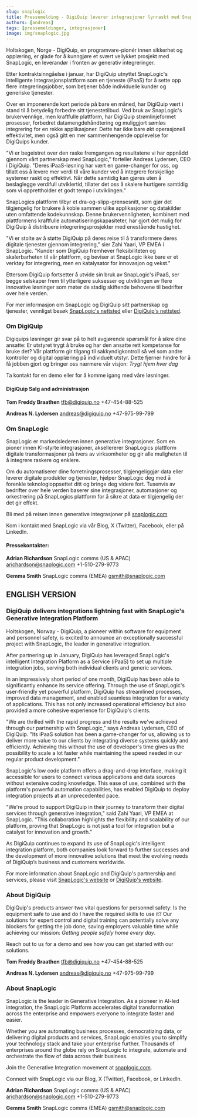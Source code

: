 ```yaml
---
slug: snaplogic
title: Pressemelding - DigiQuip leverer integrasjoner lynraskt med SnapLogics generative integrasjonsplattform
authors: [andreas]
tags: [pressemeldinger, integrasjoner]
image: img/snaplogic.jpg
---
```


Holtskogen, Norge - DigiQuip, en programvare-pionér innen sikkerhet og opplæring, er glade for å kunngjøre et svært vellykket prosjekt med SnapLogic, en leverandør i fronten av generativ integreringer.

<!-- truncate -->

Etter kontraktsinngåelse i januar, har DigiQuip utnyttet SnapLogic's intelligente Integrasjonsplattform som en tjeneste (iPaaS) for å sette opp flere integreringsjobber, som betjener både individuelle kunder og generiske tjenester.

Over en imponerende kort periode på bare en måned, har DigiQuip vært i stand til å betydelig forbedre sitt tjenestetilbud. Ved bruk av SnapLogic's brukervennlige, men kraftfulle plattform, har DigiQuip strømlinjeformet prosesser, forbedret datamengdehåndtering og muliggjort sømløs integrering for en rekke applikasjoner. Dette har ikke bare økt operasjonell effektivitet, men også gitt en mer sammenhengende opplevelse for DigiQuips kunder.

"Vi er begeistret over den raske fremgangen og resultatene vi har oppnådd gjennom vårt partnerskap med SnapLogic," forteller Andreas Lydersen, CEO i DigiQuip. "Deres iPaaS-løsning har vært en game-changer for oss, og tillatt oss å levere mer verdi til våre kunder ved å integrere forskjellige systemer raskt og effektivt. Når dette samtidig kan gjøres uten å beslaglegge verdifull utviklertid, tillater det oss å skalere hurtigere samtidig som vi opprettholder et godt tempo i utviklingen."

SnapLogics plattform tilbyr et dra-og-slipp-grensesnitt, som gjør det tilgjengelig for brukere å koble sammen ulike applikasjoner og datakilder uten omfattende kodekunnskap. Denne brukervennligheten, kombinert med plattformens kraftfulle automatiseringskapasiteter, har gjort det mulig for DigiQuip å distribuere integreringsprosjekter med enestående hastighet.

"Vi er stolte av å støtte DigiQuip på deres reise til å transformere deres digitale tjenester gjennom integrering," sier Zahi Yaari, VP EMEA i SnapLogic. "Kunder som DigiQuip fremhever fleksibiliteten og skalerbarheten til vår plattform, og beviser at SnapLogic ikke bare er et verktøy for integrering, men en katalysator for innovasjon og vekst."

Ettersom DigiQuip fortsetter å utvide sin bruk av SnapLogic's iPaaS, ser begge selskaper frem til ytterligere suksesser og utviklingen av flere innovative løsninger som møter de stadig skiftende behovene til bedrifter over hele verden.

For mer informasjon om SnapLogic og DigiQuip sitt partnerskap og tjenester, vennligst besøk [SnapLogic's nettsted](https://www.snaplogic.com/) eller [DigiQuip's nettsted](https://digiquip.no).

### Om DigiQuip
Digiquips løsninger gir svar på to helt avgjørende spørsmål for å sikre dine ansatte: Er utstyret trygt å bruke og har den ansatte rett kompetanse for bruke det? Vår plattform gir tilgang til sakkyndigkontroll så vel som andre kontroller og digital opplæring på individuelt utstyr. Dette fjerner hindre for å få jobben gjort og bringer oss nærmere vår visjon: *Trygt hjem hver dag*

Ta kontakt for en demo eller for å komme igang med våre løsninger.

#### DigiQuip Salg and administrasjon

**Tom Freddy Braathen**
tfb@digiquip.no
+47-454-88-525

**Andreas N. Lydersen**
andreas@digiquip.no
+47-975-99-799

### Om SnapLogic
SnapLogic er markedslederen innen generative integrasjoner. Som en pioner innen KI-styrte integrasjoner, aksellererer SnapLogics plattform digitale transformasjoner på tvers av virksomheter og gir alle muligheten til å integrere raskere og enklere.

Om du automatiserer dine forretningsprosesser, tilgjengeliggjør data eller leverer digitale produkter og tjenester, hjelper SnapLogic deg med å forenkle teknologioppsettet ditt og bringe deg videre fort. Tusenvis av bedrifter over hele verden baserer sine integrasjoner, automasjoner og orkestrering på SnapLogics plattform for å sikre at data er tilgjengelig der det gir effekt.

Bli med på reisen innen generative integrasjoner på [snaplogic.com](https://www.snaplogic.com/)

Kom i kontakt med SnapLogic via vår Blog, X (Twitter), Facebook, eller på LinkedIn.

#### Pressekontakter:

**Adrian Richardson**
SnapLogic comms (US & APAC)
arichardson@snaplogic.com
+1-510-279-9773

**Gemma Smith**
SnapLogic comms (EMEA)
gsmith@snaplogic.com

## ENGLISH VERSION

### DigiQuip delivers integrations lightning fast with SnapLogic's Generative Integration Platform

Holtskogen, Norway - DigiQuip, a pioneer within software for equipment and personnel safety, is excited to announce an exceptionally successful project with SnapLogic, the leader in generative integration. 

After partnering up in January, DigiQuip has leveraged SnapLogic's intelligent Integration Platform as a Service (iPaaS) to set up multiple integration jobs, serving both individual clients and generic services.

In an impressively short period of one month, DigiQuip has been able to significantly enhance its service offering. Through the use of SnapLogic's user-friendly yet powerful platform, DigiQuip has streamlined processes, improved data management, and enabled seamless integration for a variety of applications. This has not only increased operational efficiency but also provided a more cohesive experience for DigiQuip's clients.

"We are thrilled with the rapid progress and the results we've achieved through our partnership with SnapLogic," says Andreas Lydersen, CEO of DigiQuip. "Its iPaaS solution has been a game-changer for us, allowing us to deliver more value to our clients by integrating diverse systems quickly and efficiently. Achieving this without the use of developer's time gives us the possibility to scale a lot faster while maintaining the speed needed in our regular product development."

SnapLogic's low code platform offers a drag-and-drop interface, making it accessible for users to connect various applications and data sources without extensive coding knowledge. This ease of use, combined with the platform's powerful automation capabilities, has enabled DigiQuip to deploy integration projects at an unprecedented pace.

"We're proud to support DigiQuip in their journey to transform their digital services through generative integration," said Zahi Yaari, VP EMEA at SnapLogic. "This collaboration highlights the flexibility and scalability of our platform, proving that SnapLogic is not just a tool for integration but a catalyst for innovation and growth."

As DigiQuip continues to expand its use of SnapLogic's intelligent integration platform, both companies look forward to further successes and the development of more innovative solutions that meet the evolving needs of DigiQuip’s business and customers worldwide.

For more information about SnapLogic and DigiQuip's partnership and services, please visit [SnapLogic's website](https://www.snaplogic.com/) or [DigiQuip's website](https://digiquip.no).

### About DigiQuip
DigiQuip's products answer two vital questions for personnel safety: Is the equipment safe to use and do I have the required skills to use it? Our solutions for expert control and digital training can potentially solve any blockers for getting the job done, saving employers valuable time while achieving our mission: *Getting people safely home every day*.

Reach out to us for a demo and see how you can get started with our solutions.

**Tom Freddy Braathen**
tfb@digiquip.no
+47-454-88-525

**Andreas N. Lydersen**
andreas@digiquip.no
+47-975-99-799

### About SnapLogic
SnapLogic is the leader in Generative Integration. As a pioneer in AI-led integration, the SnapLogic Platform accelerates digital transformation across the enterprise and empowers everyone to integrate faster and easier.

Whether you are automating business processes, democratizing data, or delivering digital products and services, SnapLogic enables you to simplify your technology stack and take your enterprise further. Thousands of enterprises around the globe rely on SnapLogic to integrate, automate and orchestrate the flow of data across their business.

Join the Generative Integration movement at [snaplogic.com](https://www.snaplogic.com/).

Connect with SnapLogic via our Blog, X (Twitter), Facebook, or LinkedIn.

**Adrian Richardson**
SnapLogic comms (US & APAC)
arichardson@snaplogic.com
+1-510-279-9773

**Gemma Smith**
SnapLogic comms (EMEA)
gsmith@snaplogic.com
